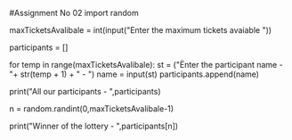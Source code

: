 #Assignment No 02
import random

maxTicketsAvalibale = int(input("Enter the maximum tickets avaiable "))

participants = [] 

for temp in range(maxTicketsAvalibale):
  st = ("Ënter the participant name - "+ str(temp + 1) + " - ") 
  name = input(st)
  participants.append(name)

print("All our participants - ",participants)

n = random.randint(0,maxTicketsAvalibale-1)

print("Winner of the lottery - ",participants[n])
